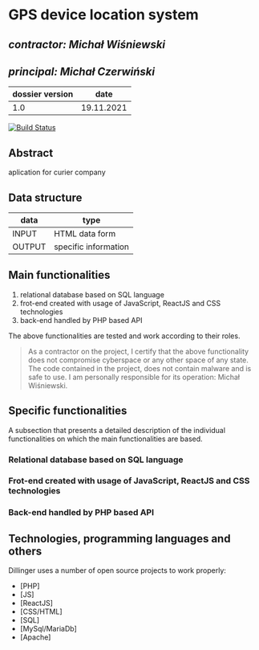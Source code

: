 # GPS device location system


## _contractor: Michał Wiśniewski_
## _principal: Michał Czerwiński_


| dossier version | date |
| ------ | ------ |
| 1.0 | 19.11.2021 |

[![Build Status](https://travis-ci.org/joemccann/dillinger.svg?branch=master)](https://travis-ci.org/joemccann/dillinger)

## Abstract 
aplication for curier company

## Data structure

| data | type |
| ------ | ------ |
| INPUT | HTML data form |
| OUTPUT | specific information |

## Main functionalities

1. relational database based on SQL language
1. frot-end created with usage of JavaScript, ReactJS and CSS technologies
1. back-end handled by PHP based API

The above functionalities are tested and work according to their roles.

> As a contractor on the project, I certify that the above functionality 
> does not compromise cyberspace or any other space of any state. 
> The code contained in the project, does not contain malware and is safe to use. 
> I am personally responsible for its operation: Michał Wiśniewski.
## Specific functionalities
A subsection that presents a detailed description of the individual functionalities on which the main functionalities are based.

### Relational database based on SQL language

### Frot-end created with usage of JavaScript, ReactJS and CSS technologies

### Back-end handled by PHP based API

## Technologies, programming languages and others

Dillinger uses a number of open source projects to work properly:

- [PHP]
- [JS]
- [ReactJS]
- [CSS/HTML]
- [SQL]
- [MySql/MariaDb]
- [Apache]
